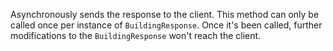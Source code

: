 Asynchronously sends the response to the client. This method can only be called once per instance of `BuildingResponse`. Once it's been called, further modifications to the `BuildingResponse` won't reach the client.
